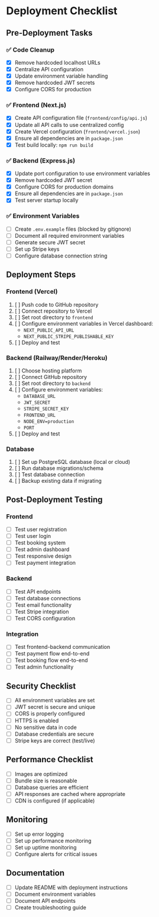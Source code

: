# Deployment Checklist

## Pre-Deployment Tasks

### ✅ Code Cleanup
- [x] Remove hardcoded localhost URLs
- [x] Centralize API configuration
- [x] Update environment variable handling
- [x] Remove hardcoded JWT secrets
- [x] Configure CORS for production

### ✅ Frontend (Next.js)
- [x] Create API configuration file (`frontend/config/api.js`)
- [x] Update all API calls to use centralized config
- [x] Create Vercel configuration (`frontend/vercel.json`)
- [x] Ensure all dependencies are in `package.json`
- [x] Test build locally: `npm run build`

### ✅ Backend (Express.js)
- [x] Update port configuration to use environment variables
- [x] Remove hardcoded JWT secret
- [x] Configure CORS for production domains
- [x] Ensure all dependencies are in `package.json`
- [x] Test server startup locally

### ✅ Environment Variables
- [ ] Create `.env.example` files (blocked by gitignore)
- [ ] Document all required environment variables
- [ ] Generate secure JWT secret
- [ ] Set up Stripe keys
- [ ] Configure database connection string

## Deployment Steps

### Frontend (Vercel)
1. [ ] Push code to GitHub repository
2. [ ] Connect repository to Vercel
3. [ ] Set root directory to `frontend`
4. [ ] Configure environment variables in Vercel dashboard:
   - `NEXT_PUBLIC_API_URL`
   - `NEXT_PUBLIC_STRIPE_PUBLISHABLE_KEY`
5. [ ] Deploy and test

### Backend (Railway/Render/Heroku)
1. [ ] Choose hosting platform
2. [ ] Connect GitHub repository
3. [ ] Set root directory to `backend`
4. [ ] Configure environment variables:
   - `DATABASE_URL`
   - `JWT_SECRET`
   - `STRIPE_SECRET_KEY`
   - `FRONTEND_URL`
   - `NODE_ENV=production`
   - `PORT`
5. [ ] Deploy and test

### Database
1. [ ] Set up PostgreSQL database (local or cloud)
2. [ ] Run database migrations/schema
3. [ ] Test database connection
4. [ ] Backup existing data if migrating

## Post-Deployment Testing

### Frontend
- [ ] Test user registration
- [ ] Test user login
- [ ] Test booking system
- [ ] Test admin dashboard
- [ ] Test responsive design
- [ ] Test payment integration

### Backend
- [ ] Test API endpoints
- [ ] Test database connections
- [ ] Test email functionality
- [ ] Test Stripe integration
- [ ] Test CORS configuration

### Integration
- [ ] Test frontend-backend communication
- [ ] Test payment flow end-to-end
- [ ] Test booking flow end-to-end
- [ ] Test admin functionality

## Security Checklist

- [ ] All environment variables are set
- [ ] JWT secret is secure and unique
- [ ] CORS is properly configured
- [ ] HTTPS is enabled
- [ ] No sensitive data in code
- [ ] Database credentials are secure
- [ ] Stripe keys are correct (test/live)

## Performance Checklist

- [ ] Images are optimized
- [ ] Bundle size is reasonable
- [ ] Database queries are efficient
- [ ] API responses are cached where appropriate
- [ ] CDN is configured (if applicable)

## Monitoring

- [ ] Set up error logging
- [ ] Set up performance monitoring
- [ ] Set up uptime monitoring
- [ ] Configure alerts for critical issues

## Documentation

- [ ] Update README with deployment instructions
- [ ] Document environment variables
- [ ] Document API endpoints
- [ ] Create troubleshooting guide 